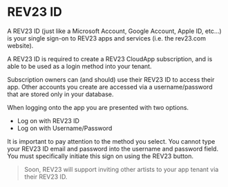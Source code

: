 # REV23 ID

A REV23 ID (just like a Microsoft Account, Google Account, Apple ID, etc...) is your single sign-on to REV23 apps and services (i.e. the rev23.com website).

A REV23 ID is required to create a REV23 CloudApp subscription, and is able to be used as a login method into your tenant.

Subscription owners can (and should) use their REV23 ID to access their app. Other accounts you create are accessed via a username/password that are stored only in your database.

When logging onto the app you are presented with two options.

- Log on with REV23 ID
- Log on with Username/Password

It is important to pay attention to the method you select. You cannot type your REV23 ID email and password into the username and password field. You must specifically initiate this sign on using the REV23 button.

> Soon, REV23 will support inviting other artists to your app tenant via their REV23 ID.